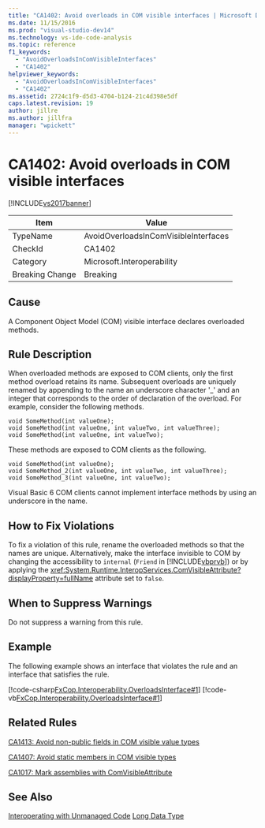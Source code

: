 ```yaml
---
title: "CA1402: Avoid overloads in COM visible interfaces | Microsoft Docs"
ms.date: 11/15/2016
ms.prod: "visual-studio-dev14"
ms.technology: vs-ide-code-analysis
ms.topic: reference
f1_keywords:
  - "AvoidOverloadsInComVisibleInterfaces"
  - "CA1402"
helpviewer_keywords:
  - "AvoidOverloadsInComVisibleInterfaces"
  - "CA1402"
ms.assetid: 2724c1f9-d5d3-4704-b124-21c4d398e5df
caps.latest.revision: 19
author: jillre
ms.author: jillfra
manager: "wpickett"
---
```

# CA1402: Avoid overloads in COM visible interfaces
[!INCLUDE[vs2017banner](../includes/vs2017banner.md)]

|Item|Value|
|-|-|
|TypeName|AvoidOverloadsInComVisibleInterfaces|
|CheckId|CA1402|
|Category|Microsoft.Interoperability|
|Breaking Change|Breaking|

## Cause
 A Component Object Model (COM) visible interface declares overloaded methods.

## Rule Description
 When overloaded methods are exposed to COM clients, only the first method overload retains its name. Subsequent overloads are uniquely renamed by appending to the name an underscore character '_' and an integer that corresponds to the order of declaration of the overload. For example, consider the following methods.

```
void SomeMethod(int valueOne);
void SomeMethod(int valueOne, int valueTwo, int valueThree);
void SomeMethod(int valueOne, int valueTwo);
```

 These methods are exposed to COM clients as the following.

```
void SomeMethod(int valueOne);
void SomeMethod_2(int valueOne, int valueTwo, int valueThree);
void SomeMethod_3(int valueOne, int valueTwo);
```

 Visual Basic 6 COM clients cannot implement interface methods by using an underscore in the name.

## How to Fix Violations
 To fix a violation of this rule, rename the overloaded methods so that the names are unique. Alternatively, make the interface invisible to COM by changing the accessibility to `internal` (`Friend` in [!INCLUDE[vbprvb](../includes/vbprvb-md.md)]) or by applying the <xref:System.Runtime.InteropServices.ComVisibleAttribute?displayProperty=fullName> attribute set to `false`.

## When to Suppress Warnings
 Do not suppress a warning from this rule.

## Example
 The following example shows an interface that violates the rule and an interface that satisfies the rule.

 [!code-csharp[FxCop.Interoperability.OverloadsInterface#1](../snippets/csharp/VS_Snippets_CodeAnalysis/FxCop.Interoperability.OverloadsInterface/cs/FxCop.Interoperability.OverloadsInterface.cs#1)]
 [!code-vb[FxCop.Interoperability.OverloadsInterface#1](../snippets/visualbasic/VS_Snippets_CodeAnalysis/FxCop.Interoperability.OverloadsInterface/vb/FxCop.Interoperability.OverloadsInterface.vb#1)]

## Related Rules
 [CA1413: Avoid non-public fields in COM visible value types](../code-quality/ca1413-avoid-non-public-fields-in-com-visible-value-types.md)

 [CA1407: Avoid static members in COM visible types](../code-quality/ca1407-avoid-static-members-in-com-visible-types.md)

 [CA1017: Mark assemblies with ComVisibleAttribute](../code-quality/ca1017-mark-assemblies-with-comvisibleattribute.md)

## See Also
 [Interoperating with Unmanaged Code](https://msdn.microsoft.com/library/ccb68ce7-b0e9-4ffb-839d-03b1cd2c1258)
 [Long Data Type](https://msdn.microsoft.com/library/b4770c34-1804-4f8c-b512-c10b0893e516)
